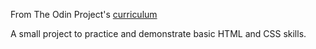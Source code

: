 From The Odin Project's [curriculum](http://www.theodinproject.com/courses/web-development-101/lessons/html-css)

A small project to practice and demonstrate basic HTML and CSS skills.